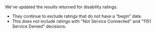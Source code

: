 We've updated the results returned for disability ratings.

- They continue to exclude ratings that do not have a “begin” date.
- This does not include ratings with "Not Service Connected" and "1151 Service Denied" decisions.
